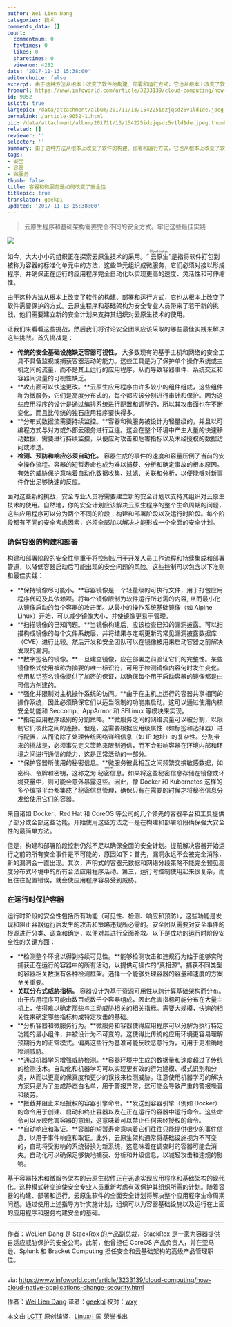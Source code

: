 ```yaml
---
author: Wei Lien Dang
categories: 技术
comments_data: []
count:
  commentnum: 0
  favtimes: 0
  likes: 0
  sharetimes: 0
  viewnum: 4282
date: '2017-11-13 15:38:00'
editorchoice: false
excerpt: 由于这种方法从根本上改变了软件的构建、部署和运行方式，它也从根本上改变了软件需要保护的方式。云原生程序和基础架构为安全专业人员带来了若干新的挑战，他们需要建立新的安全计划来支持其组织对云原生技术的使用。
fromurl: https://www.infoworld.com/article/3233139/cloud-computing/how-cloud-native-applications-change-security.html
id: 9052
islctt: true
largepic: /data/attachment/album/201711/13/154225idzjqsdz5v1ld1de.jpeg
permalink: /article-9052-1.html
pic: /data/attachment/album/201711/13/154225idzjqsdz5v1ld1de.jpeg.thumb.jpg
related: []
reviewer: ''
selector: ''
summary: 由于这种方法从根本上改变了软件的构建、部署和运行方式，它也从根本上改变了软件需要保护的方式。云原生程序和基础架构为安全专业人员带来了若干新的挑战，他们需要建立新的安全计划来支持其组织对云原生技术的使用。
tags:
- 安全
- 容器
- 微服务
thumb: false
title: 容器和微服务是如何改变了安全性
titlepic: true
translator: geekpi
updated: '2017-11-13 15:38:00'
---
```



> 
> 云原生程序和基础架构需要完全不同的安全方式。牢记这些最佳实践
> 
> 
> 


![](/data/attachment/album/201711/13/154225idzjqsdz5v1ld1de.jpeg)


如今，大大小小的组织正在探索云原生技术的采用。“<ruby> 云原生 <rt>  Cloud-native </rt></ruby>”是指将软件打包到被称为容器的标准化单元中的方法，这些单元组织成微服务，它们必须对接以形成程序，并确保正在运行的应用程序完全自动化以实现更高的速度、灵活性和可伸缩性。


由于这种方法从根本上改变了软件的构建、部署和运行方式，它也从根本上改变了软件需要保护的方式。云原生程序和基础架构为安全专业人员带来了若干新的挑战，他们需要建立新的安全计划来支持其组织对云原生技术的使用。


让我们来看看这些挑战，然后我们将讨论安全团队应该采取的哪些最佳实践来解决这些挑战。首先挑战是：


* **传统的安全基础设施缺乏容器可视性。** 大多数现有的基于主机和网络的安全工具不具备监视或捕获容器活动的能力。这些工具是为了保护单个操作系统或主机之间的流量，而不是其上运行的应用程序，从而导致容器事件、系统交互和容器间流量的可视性缺乏。
* **攻击面可以快速更改。**云原生应用程序由许多较小的组件组​​成，这些组件称为微服务，它们是高度分布式的，每个都应该分别进行审计和保护。因为这些应用程序的设计是通过编排系统进行配置和调整的，所以其攻击面也在不断变化，而且比传统的独石应用程序要快得多。
* **分布式数据流需要持续监控。**容器和微服务被设计为轻量级的，并且以可编程方式与对方或外部云服务进行互连。这会在整个环境中产生大量的快速移动数据，需要进行持续监控，以便应对攻击和危害指标以及未经授权的数据访问或渗透。
* **检测、预防和响应必须自动化。** 容器生成的事件的速度和容量压倒了当前的安全操作流程。容器的短暂寿命也成为难以捕获、分析和确定事故的根本原因。有效的威胁保护意味着自动化数据收集、过滤、关联和分析，以便能够对新事件作出足够快速的反应。


面对这些新的挑战，安全专业人员将需要建立新的安全计划以支持其组织对云原生技术的使用。自然地，你的安全计划应该解决云原生程序的整个生命周期的问题，这些应用程序可以分为两个不同的阶段：构建和部署阶段以及运行时阶段。每个阶段都有不同的安全考虑因素，必须全部加以解决才能形成一个全面的安全计划。


### 确保容器的构建和部署


构建和部署阶段的安全性侧重于将控制应用于开发人员工作流程和持续集成和部署管道，以降低容器启动后可能出现的安全问题的风险。这些控制可以包含以下准则和最佳实践：


* **保持镜像尽可能小。**容器镜像是一个轻量级的可执行文件，用于打包应用程序代码及其依赖项。将每个镜像限制为软件运行所必需的内容, 从而最小化从镜像启动的每个容器的攻击面。从最小的操作系统基础镜像（如 Alpine Linux）开始，可以减少镜像大小，并使镜像更易于管理。
* **扫描镜像的已知问题。**当镜像构建后，应该检查已知的漏洞披露。可以扫描构成镜像的每个文件系统层，并将结果与​​定期更新的常见漏洞披露数据库（CVE）进行比较。然后开发和安全团队可以在镜像被用来启动容器之前解决发现的漏洞。
* **数字签名的镜像。**一旦建立镜像，应在部署之前验证它们的完整性。某些镜像格式使用被称为摘要的唯一标识符，可用于检测镜像内容何时发生变化。使用私钥签名镜像提供了加密的保证，以确保每个用于启动容器的镜像都是由可信方创建的。
* **强化并限制对主机操作系统的访问。**由于在主机上运行的容器共享相同的操作系统，因此必须确保它们以适当限制的功能集启动。这可以通过使用内核安全功能和 Seccomp、AppArmor 和 SELinux 等模块来实现。
* **指定应用程序级别的分割策略。**微服务之间的网络流量可以被分割，以限制它们彼此之间的连接。但是，这需要根据应用级属性（如标签和选择器）进行配置，从而消除了处理传统网络详细信息（如 IP 地址）的复杂性。分割带来的挑战是，必须事先定义策略来限制通信，而不会影响容器在环境内部和环境之间进行通信的能力，这是正常活动的一部分。
* **保护容器所使用的秘密信息。**微服务彼此相互之间频繁交换敏感数据，如密码、令牌和密钥，这称之为<ruby> 秘密信息 <rt>  secret </rt></ruby>。如果将这些秘密信息存储在镜像或环境变量中，则可能会意外暴露这些。因此，像 Docker 和 Kubernetes 这样的多个编排平台都集成了秘密信息管理，确保只有在需要的时候才将秘密信息分发给使用它们的容器。


来自诸如 Docker、Red Hat 和 CoreOS 等公司的几个领先的容器平台和工具提供了部分或全部这些功能。开始使用这些方法之一是在构建和部署阶段确保强大安全性的最简单方法。


但是，构建和部署阶段控制仍然不足以确保全面的安全计划。提前解决容器开始运行之前的所有安全事件是不可能的，原因如下：首先，漏洞永远不会被完全消除，新的漏洞会一直出现。其次，声明式的容器元数据和网络分段策略不能完全预见高度分布式环境中的所有合法应用程序活动。第三，运行时控制使用起来很复杂，而且往往配置错误，就会使应用程序容易受到威胁。


### 在运行时保护容器


运行时阶段的安全性包括所有功能（可见性、检测、响应和预防），这些功能是发现和阻止容器运行后发生的攻击和策略违规所必需的。安全团队需要对安全事件的根源进行分类、调查和确定，以便对其进行全面补救。以下是成功的运行时阶段安全性的关键方面：


* **检测整个​​环境以得到持续可见性。**能够检测攻击和违规行为始于能够实时捕获正在运行的容器中的所有活动，以提供可操作的“真相源”。捕获不同类型的容器相关数据有各种检测框架。选择一个能够处理容器的容量和速度的方案至关重要。
* **关联分布式威胁指标。** 容器设计为基于资源可用性以跨计算基础架构而分布。由于应用程序可能由数百或数千个容器组成，因此危害指标可能分布在大量主机上，使得难以确定那些与主动威胁相关的相关指标。需要大规模，快速的相关性来确定哪些指标构成特定攻击的基础。
* **分析容器和微服务行为。**微服务和容器使得应用程序可以分解为执行特定功能的最小组件，并被设计为不可变的。这使得比传统的应用环境更容易理解预期行为的正常模式。偏离这些行为基准可能反映恶意行为，可用于更准确地检测威胁。
* **通过机器学习增强威胁检测。**容器环境中生成的数据量和速度超过了传统的检测技术。自动化和机器学习可以实现更有效的行为建模、模式识别和分类，从而以更高的保真度和更少的误报来检测威胁。注意使用机器学习的解决方案只是为了生成静态白名单，用于警报异常，这可能会导致严重的警报噪音和疲劳。
* **拦截并阻止未经授权的容器引擎命令。**发送到容器引擎（例如 Docker）的命令用于创建、启动和终止容器以及在正在运行的容器中运行命令。这些命令可以反映危害容器的意图，这意味着可以禁止任何未经授权的命令。
* **自动响应和取证。**容器的短暂寿命意味着它们往往只能提供很少的事件信息，以用于事件响应和取证。此外，云原生架构通常将基础设施视为不可变的，自动将受影响的系统替换为新系统，这意味着在调查时的容器可能会消失。自动化可以确保足够快地捕获、分析和升级信息，以减轻攻击和违规的影响。


基于容器技术和微服务架构的云原生软件正在迅速实现应用程序和基础架构的现代化。这种模式转变迫使安全专业人员重新考虑有效保护其组织所需的计划。随着容器的构建、部署和运行，云原生软件的全面安全计划将解决整个应用程序生命周期问题。通过使用上述指导方针实施计划，组织可以为容器基础设施以及运行在上面的应用程序和服务构建安全的基础。




---


作者：WeLien Dang 是 StackRox 的产品副总裁，StackRox 是一家为容器提供自适应威胁保护的安全公司。此前，他曾担任 CoreOS 产品负责人，并在亚马逊、Splunk 和 Bracket Computing 担任安全和云基础架构的高级产品管理职位。




---


via: <https://www.infoworld.com/article/3233139/cloud-computing/how-cloud-native-applications-change-security.html>


作者：[Wei Lien Dang](https://www.infoworld.com/blog/new-tech-forum/) 译者：[geekpi](https://github.com/geekpi) 校对：[wxy](https://github.com/wxy)


本文由 [LCTT](https://github.com/LCTT/TranslateProject) 原创编译，[Linux中国](https://linux.cn/) 荣誉推出